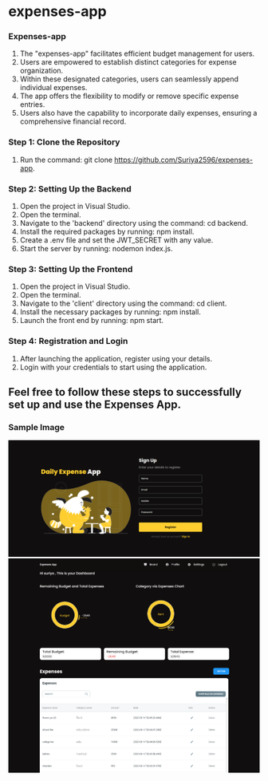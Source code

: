 # expenses-app
### Expenses-app
1. The "expenses-app" facilitates efficient budget management for users.
2. Users are empowered to establish distinct categories for expense organization.
3. Within these designated categories, users can seamlessly append individual expenses.
4. The app offers the flexibility to modify or remove specific expense entries.
5. Users also have the capability to incorporate daily expenses, ensuring a comprehensive financial record.

### Step 1: Clone the Repository
1. Run the command: git clone https://github.com/Suriya2596/expenses-app.

### Step 2: Setting Up the Backend
1. Open the project in Visual Studio.
2. Open the terminal.
3. Navigate to the 'backend' directory using the command: cd backend.
4. Install the required packages by running: npm install.
5. Create a .env file and set the JWT_SECRET with any value.
6. Start the server by running: nodemon index.js.

### Step 3: Setting Up the Frontend
1. Open the project in Visual Studio.
2. Open the terminal.
3. Navigate to the 'client' directory using the command: cd client.
4. Install the necessary packages by running: npm install.
5. Launch the front end by running: npm start.

### Step 4: Registration and Login
1. After launching the application, register using your details.
2. Login with your credentials to start using the application.

## Feel free to follow these steps to successfully set up and use the Expenses App.

### Sample Image

![Sample Image](client/src/asstes/images/img2.png)
![Sample Image](client/src/asstes/images/img1.png)
